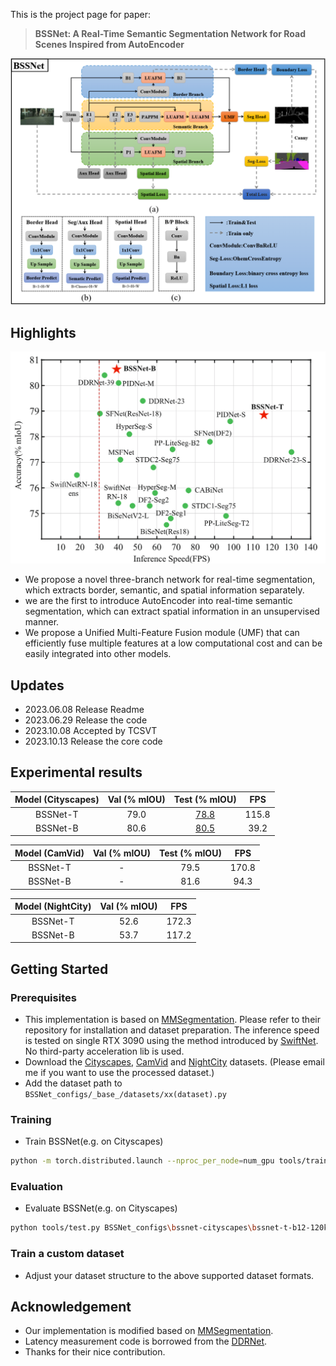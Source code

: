 
This is the project page for paper:
>**BSSNet: A Real-Time Semantic Segmentation Network for Road Scenes Inspired from AutoEncoder**


<p align="center">
  <img src="figs\overall.png" alt="overview-of-our-method" width="700"/></br>
</p>


## Highlights
<p align="center">
  <img src="figs\acc_speed.png" alt="overview-of-our-method" width="600"/></br>
</p>

- We propose a novel three-branch network for real-time segmentation, which extracts border, semantic, and spatial information separately.
- we are the first to introduce AutoEncoder into real-time semantic segmentation, which can extract spatial information in an unsupervised manner.
- We propose a Unified Multi-Feature Fusion module (UMF) that can efficiently fuse multiple features at a low computational cost and can be easily integrated into other models.

## Updates
   - 2023.06.08 Release Readme
   - 2023.06.29 Release the code
   - 2023.10.08 Accepted by TCSVT
   - 2023.10.13 Release the core code

## Experimental results

| Model (Cityscapes) | Val (% mIOU) | Test (% mIOU)| FPS |
|:-:|:-:|:-:|:-:|
| BSSNet-T | 79.0 | [78.8](https://www.cityscapes-dataset.com/anonymous-results/?id=2b80f24f17f49d53b078768732e60d000220fd03ad056a713d9a6d6650c6c7eb) | 115.8 |
| BSSNet-B | 80.6 | [80.5](https://www.cityscapes-dataset.com/anonymous-results/?id=8beaeef3b29f3dd6684a7d2b98a22d9586877ab2309dc5eebba814b95a46e0c8) | 39.2 |


| Model (CamVid) | Val (% mIOU) | Test (% mIOU)| FPS |
|:-:|:-:|:-:|:-:|
| BSSNet-T |-| 79.5 | 170.8 |
| BSSNet-B |-| 81.6 | 94.3 |

| Model (NightCity) | Val (% mIOU) | FPS |
|:-:|:-:|:-:|
| BSSNet-T| 52.6 | 172.3 |
| BSSNet-B| 53.7 | 117.2 |


## Getting Started
### Prerequisites
- This implementation is based on [MMSegmentation](https://github.com/open-mmlab/mmsegmentation). Please refer to their repository for installation and dataset preparation. The inference speed is tested on single RTX 3090 using the method introduced by [SwiftNet](https://arxiv.org/pdf/1903.08469.pdf). No third-party acceleration lib is used.
- Download the [Cityscapes](https://www.cityscapes-dataset.com/), [CamVid](http://mi.eng.cam.ac.uk/research/projects/VideoRec/CamVid/) and [NightCity](https://dmcv.sjtu.edu.cn/people/phd/tanxin/NightCity/index.html) datasets. (Please email me if you want to use the processed dataset.)
- Add the dataset path to `BSSNet_configs/_base_/datasets/xx(dataset).py`


### Training
- Train BSSNet(e.g. on Cityscapes)
````bash 
python -m torch.distributed.launch --nproc_per_node=num_gpu tools/train.py BSSNet_configs\bssnet-cityscapes\bssnet-t-b12-120k-1024x1024-cityscapes.py --launcher pytorch
````

### Evaluation
- Evaluate BSSNet(e.g. on Cityscapes)
````bash
python tools/test.py BSSNet_configs\bssnet-cityscapes\bssnet-t-b12-120k-1024x1024-cityscapes.py checkpoint_path
````

### Train a custom dataset
- Adjust your dataset structure to the above supported dataset formats.

<!-- ## Citation

If you think this implementation is useful for your work, please cite our paper:
```
@misc{xu2022pidnet,
      title={PIDNet: A Real-time Semantic Segmentation Network Inspired from PID Controller}, 
      author={Jiacong Xu and Zixiang Xiong and Shankar P. Bhattacharyya},
      year={2022},
      eprint={2206.02066},
      archivePrefix={arXiv},
      primaryClass={cs.CV}
}
``` -->

## Acknowledgement

* Our implementation is modified based on [MMSegmentation](https://github.com/open-mmlab/mmsegmentation).
* Latency measurement code is borrowed from the [DDRNet](https://github.com/ydhongHIT/DDRNet).
* Thanks for their nice contribution.

